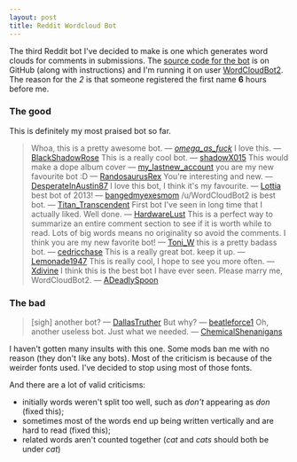 ```yaml
---
layout: post
title: Reddit Wordcloud Bot
---
```


The third Reddit bot I've decided to make is one which generates word clouds for comments in submissions. The [source code for the bot](https://github.com/paul-nechifor/reddit-cloud) is on GitHub (along with instructions) and I'm running it on user [WordCloudBot2](http://www.reddit.com/user/WordCloudBot2). The reason for the _2_ is that someone registered the first name **6** hours before me.

### The good

This is definitely my most praised bot so far.

> Whoa, this is a pretty awesome bot. &mdash; [_omega_as_fuck_](http://www.reddit.com/r/pics/comments/1j8ww5/infinity_pools_mess_with_my_head/cbchae0?context=3)
> I love this. &mdash; [BlackShadowRose](http://www.reddit.com/r/AdviceAnimals/comments/1j8q22/ive_been_working_in_retail_for_3_weeks_now_and/cbcgw5u?context=3)
> This is a really cool bot. &mdash; [shadowX015](http://www.reddit.com/r/aww/comments/1j8pf3/i_fits_i_sits_the_dish_is_there_specifically_for/cbcgvsl?context=3)
> This would make a dope album cover &mdash; [my_lastnew_account](http://www.reddit.com/r/AdviceAnimals/comments/1j931q/to_the_guy_who_got_shot_while_being_robbed/cbcgpu9?context=3)
> you are my new favourite bot :D &mdash; [RandosaurusRex](http://www.reddit.com/r/aww/comments/1j8t7x/all_the_baristas_at_my_starbucks_want_a_break/cbcgpny?context=3)
> You're interesting and new. &mdash; [DesperateInAustin87](http://www.reddit.com/r/reactiongifs/comments/1j8s0r/how_i_deal_with_breakups/cbcfv0i?context=3)
> I love this bot, I think it's my favourite. &mdash; [Lottia](http://www.reddit.com/r/skyrim/comments/1j7uhg/still_gives_me_a_laugh/cbcd009?context=3)
> best bot of 2013! &mdash; [bangedmyexesmom](http://www.reddit.com/r/AdviceAnimals/comments/1j9rrq/poetry/cbcrwbm?context=3)
> /u/WordCloudBot2 is best bot. &mdash; [Titan_Transcendent](http://www.reddit.com/r/circlejerk/comments/1j8k2h/cops_fundies_and_hitler_mods_are_causing_euphoria/cbcrpzp?context=3)
> First bot I've seen in long time that I actually liked. Well done. &mdash; [HardwareLust](http://www.reddit.com/r/cats/comments/1jbm6v/whenever_i_have_cereal/cbdcprh?context=3)
> This is a perfect way to summarize an entire comment section to see if it is worth while to read. Lots of big words means no originality so avoid the comments. I think you are my new favorite bot! &mdash; [Toni_W](http://www.reddit.com/r/wheredidthesodago/comments/1jatbt/i_really_should_buy_some_toilet_paper/cbdar4l?context=3)
> this is a pretty badass bot. &mdash; [cedricchase](http://www.reddit.com/r/woahdude/comments/1jaedm/smoke_rings_gif/cbda33u?context=3)
> This is a really great bot. keep it up. &mdash; [Lemonade1947](http://www.reddit.com/r/4chan/comments/1jbnhe/anons_limewire_experience/cbd8vti?context=3)
> This is really cool, I hope to see you more often. &mdash; [Xdivine](http://www.reddit.com/r/news/comments/1jaxhr/fake_cops_robbing_detroit_citizens_at_gunpoint/cbd0u9t?context=3)
> I think this is the best bot I have ever seen. Please marry me, WordCloudBot2. &mdash; [ADeadlySpoon](http://www.reddit.com/r/WTF/comments/1jado3/reading_a_pregnancy_book_for_new_dads_it/cbczrd9?context=3)

### The bad

> \[sigh\] another bot? &mdash; [DallasTruther](http://www.reddit.com/r/conspiracy/comments/1jaf8h/exposure_bad/cbd6vwj?context=3)
> But why? &mdash; [beatleforce1](http://www.reddit.com/r/teenagers/comments/1jakrg/how_to_respond_the_next_time_someone_asks_you_for/cbd5un3?context=3)
> Oh, another useless bot. Just what we needed. &mdash; [ChemicalShenanigans](http://www.reddit.com/r/4chan/comments/1ja7oh/be_conquistador/cbdn9a7?context=3)

I haven't gotten many insults with this one. Some mods ban me with no reason (they don't like any bots). Most of the criticism is because of the weirder fonts used. I've decided to stop using most of those fonts.

And there are a lot of valid criticisms:

*   initially words weren't split too well, such as _don't_ appearing as _don_ (fixed this);
*   sometimes most of the words end up being written vertically and are hard to read (fixed this);
*   related words aren't counted together (_cat_ and _cats_ should both be under _cat_)
